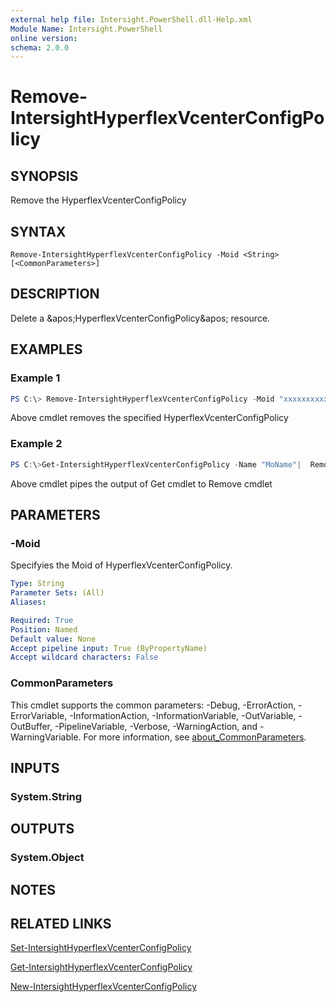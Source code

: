 ```yaml
---
external help file: Intersight.PowerShell.dll-Help.xml
Module Name: Intersight.PowerShell
online version:
schema: 2.0.0
---
```


# Remove-IntersightHyperflexVcenterConfigPolicy

## SYNOPSIS
Remove the HyperflexVcenterConfigPolicy

## SYNTAX

```
Remove-IntersightHyperflexVcenterConfigPolicy -Moid <String> [<CommonParameters>]
```

## DESCRIPTION
Delete a &amp;apos;HyperflexVcenterConfigPolicy&amp;apos; resource.

## EXAMPLES

### Example 1
```powershell
PS C:\> Remove-IntersightHyperflexVcenterConfigPolicy -Moid "xxxxxxxxxxxxxxxxxxxxxxxxxxx"
```
Above cmdlet removes the specified HyperflexVcenterConfigPolicy 

### Example 2
```powershell
PS C:\>Get-IntersightHyperflexVcenterConfigPolicy -Name "MoName"|  Remove-IntersightHyperflexVcenterConfigPolicy
```
Above cmdlet pipes the output of Get cmdlet to Remove cmdlet

## PARAMETERS

### -Moid
Specifyies the Moid of HyperflexVcenterConfigPolicy.

```yaml
Type: String
Parameter Sets: (All)
Aliases:

Required: True
Position: Named
Default value: None
Accept pipeline input: True (ByPropertyName)
Accept wildcard characters: False
```

### CommonParameters
This cmdlet supports the common parameters: -Debug, -ErrorAction, -ErrorVariable, -InformationAction, -InformationVariable, -OutVariable, -OutBuffer, -PipelineVariable, -Verbose, -WarningAction, and -WarningVariable. For more information, see [about_CommonParameters](http://go.microsoft.com/fwlink/?LinkID=113216).

## INPUTS

### System.String

## OUTPUTS

### System.Object
## NOTES

## RELATED LINKS

[Set-IntersightHyperflexVcenterConfigPolicy](./Set-IntersightHyperflexVcenterConfigPolicy.md)

[Get-IntersightHyperflexVcenterConfigPolicy](./Get-IntersightHyperflexVcenterConfigPolicy.md)

[New-IntersightHyperflexVcenterConfigPolicy](./New-IntersightHyperflexVcenterConfigPolicy.md)


